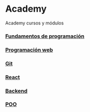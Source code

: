 # Academy
Academy cursos y módulos 

### [Fundamentos de programación](fundamentosDeProgramacion.md)
### [Programación web](programaciónWeb.md)
### [Git](git.md)
### [React](react.md)
### [Backend](backend.md)
### [POO](poo.md)
